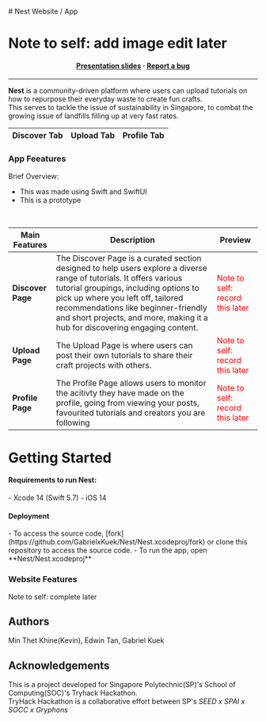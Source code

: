 </br>
  # Nest
Website / App 

<h1 styles="color: red">Note to self: add image edit later</h1>

<h4 align="center">
  <a href="https://www.icloud.com/keynote/0ab9_t9PasGBq1jrLS5skMdKg#Apple_Presentation">Presentation slides</a>
  <span> · </span>
  <a href="https:/github.com/hunchongtan/hive/issues">Report a bug</a>
</h4>

---

**Nest** is a community-driven platform where users can upload tutorials on how to repurpose their everyday waste to create fun crafts.
<br>
This serves to tackle the issue of sustainability in Singapore, to combat the growing issue of landfills filling up at very fast rates.

| **Discover Tab** | **Upload Tab** | **Profile Tab** |
| ---------------- | -------------- | --------------- |

### App Feeatures
Brief Overview:
- This was made using Swift and SwiftUI
- This is a prototype
<br>

| Main Features | Description | Preview |
| ------------- | ----------- | ------- |
| **Discover Page** | The Discover Page is a curated section designed to help users explore a diverse range of tutorials. It offers various tutorial groupings, including options to pick up where you left off, tailored recommendations like beginner-friendly and short projects, and more, making it a hub for discovering engaging content. | <div style="color: red">Note to self: record this later</div> |
| **Upload Page** | The Upload Page is where users can post their own tutorials to share their craft projects with others. | <div style="color: red">Note to self: record this later</div> |
| **Profile Page** | The Profile Page allows users to monitor the acitivty they have made on the profile, going from viewing your posts, favourited tutorials and creators you are following | <div style="color: red">Note to self: record this later</div> |

# Getting Started
<h4>Requirements to run Nest:</h4>
- Xcode 14 (Swift 5.7)
- iOS 14

<h4>Deployment</h4>
- To access the source code, [fork](https://github.com/GabrielxKuek/Nest/Nest.xcodeproj/fork) or clone this repository to access the source code.
- To run the app, open **Nest/Nest.xcodeproj**

### Website Features
<div styles: "color: red">Note to self: complete later</div>

## Authors
Min Thet Khine(Kevin), Edwin Tan, Gabriel Kuek

## Acknowledgements
This is a project developed for Singapore Polytechnic(SP)'s School of Computing(SOC)'s Tryhack Hackathon.
<br>
TryHack Hackathon is a collaborative effort between SP's *SEED x SPAI x SOCC x Gryphons*
